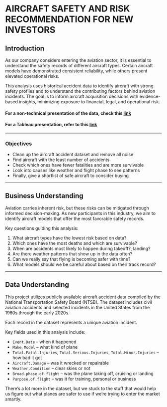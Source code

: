 # AIRCRAFT SAFETY AND RISK RECOMMENDATION FOR NEW INVESTORS  
## Introduction  
As our company considers entering the aviation sector, it is essential to understand the safety records of different aircraft types. Certain aircraft models have demonstrated consistent reliability, while others present elevated operational risks.

This analysis uses historical accident data to identify aircraft with strong safety profiles and to understand the contributing factors behind aviation incidents. The goal is to inform aircraft acquisition decisions with evidence-based insights, minimizing exposure to financial, legal, and operational risk.  

#### For a non-technical presentation of the data, check this [link](https://github.com/patsi-dev/Phase-1-Project-Repository/blob/main/Aircraft_Safety_Presentation_Final.pdf)  
#### For a Tableau presentation, refer to this [link]()

---

### Objectives  

- Clean up the aircraft accident dataset and remove all noise  
- Find aircraft with the least number of accidents  
- Check which ones have fewer fatalities and are more survivable  
- Look into causes like weather and flight phase to see patterns  
- Finally, give a shortlist of safe aircraft to consider buying  

---

## Business Understanding  

Aviation carries inherent risk, but these risks can be mitigated through informed decision-making. As new participants in this industry, we aim to identify aircraft models that offer the most favorable safety records.

Key questions guiding this analysis:

1. What aircraft types have the lowest risk based on data?  
2. Which ones have the most deaths and which are survivable?  
3. When are accidents most likely to happen during takeoff?, landing?  
4. Are there weather patterns that show up in the data often?  
5. Can we really say that flying is becoming safer with time?  
6. What models should we be careful about based on their track record?

---

## Data Understanding  

This project utilizes publicly available aircraft accident data compiled by the National Transportation Safety Board (NTSB). The dataset includes civil aviation accidents and selected incidents in the United States from the 1960s through the early 2020s.

Each record in the dataset represents a unique aviation incident.

Key fields used in this analysis include:

- `Event.Date` – when it happened  
- `Make`, `Model` – what kind of plane  
- `Total.Fatal.Injuries`, `Total.Serious.Injuries`, `Total.Minor.Injuries` – how bad it got  
- `Aircraft.Damage` – was it wrecked or repairable  
- `Weather.Condition` – clear skies or not  
- `Broad.phase.of.flight` – was the plane taking off, cruising or landing  
- `Purpose.of.flight` – was it for training, personal or business  

There’s a lot more in the dataset, but we stuck to the stuff that would help us figure out what planes are safer to use if we’re trying to enter the market smartly.
